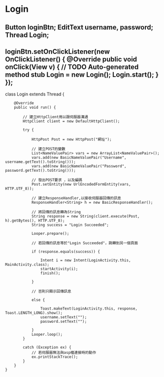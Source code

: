 # Login
Button loginBtn;
EditText username, password;
Thread Login;
--------------------------------------------------------------------------------------------------
loginBtn.setOnClickListener(new OnClickListener() {
			@Override
			public void onClick(View v) {
				// TODO Auto-generated method stub
				Login = new Login();
				Login.start();
			}
});
---------------------------------------------------------------------------------------------------
class Login extends Thread {

		@Override
		public void run() {
		
			// 建立HttpClient用以跟伺服器溝通
			HttpClient client = new DefaultHttpClient();

			try {

				HttpPost Post = new HttpPost("網址");

				// 建立POST的變數
				List<NameValuePair> vars = new ArrayList<NameValuePair>();
				vars.add(new BasicNameValuePair("Username", username.getText().toString()));
				vars.add(new BasicNameValuePair("Password", password.getText().toString()));

				// 發出POST要求 ，以及編碼
				Post.setEntity(new UrlEncodedFormEntity(vars, HTTP.UTF_8));

				// 建立ResponseHandler,以接收伺服器回傳的訊息
				ResponseHandler<String> h = new BasicResponseHandler();

				// 將回傳的訊息轉為String
				String response = new String(client.execute(Post, h).getBytes(), HTTP.UTF_8);
				String success = "Login Succeeded";

				Looper.prepare();

				// 若回傳的訊息等於"Login Succeeded"，跳轉到另一個頁面

				if (response.equals(success)) {

					Intent i = new Intent(LoginActivity.this, MainActivity.class);
					startActivity(i);
					finish();

				}

				// 否則只顯示回傳訊息

				else {

					Toast.makeText(LoginActivity.this, response, Toast.LENGTH_LONG).show();
					username.setText("");
					password.setText("");

				}
				Looper.loop();
			}

			catch (Exception ex) {
				// 若伺服器無法與asp檔連接時的動作
				ex.printStackTrace();
			}
		}
	}
